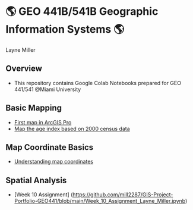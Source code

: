 # :earth_americas: GEO 441B/541B Geographic Information Systems :earth_americas:

Layne Miller

## Overview
- This repository contains Google Colab Notebooks prepared for GEO 441/541 @Miami University

## Basic Mapping

- [First map in ArcGIS Pro](Week_2_Assignment_Layne_Miller.ipynb)
- [Map the age index based on 2000 census data](Week_5_Assignment_Layne_Miller.ipynb)

## Map Coordinate Basics

- [Understanding map coordinates](Week_3_Assignment_Layne_Miller.ipynb)

## Spatial Analysis

- [Week 10 Assignment] (https://github.com/mill2287/GIS-Project-Portfolio-GEO441/blob/main/Week_10_Assignment_Layne_Miller.ipynb)
